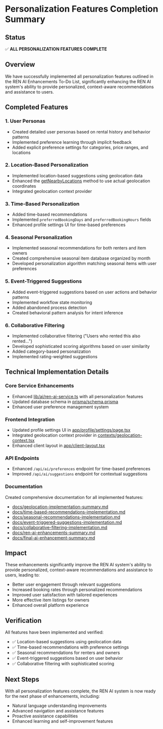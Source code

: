 # Personalization Features Completion Summary

## Status
✅ **ALL PERSONALIZATION FEATURES COMPLETE**

## Overview
We have successfully implemented all personalization features outlined in the REN AI Enhancements To-Do List, significantly enhancing the REN AI system's ability to provide personalized, context-aware recommendations and assistance to users.

## Completed Features

### 1. User Personas
- Created detailed user personas based on rental history and behavior patterns
- Implemented preference learning through implicit feedback
- Added explicit preference settings for categories, price ranges, and locations

### 2. Location-Based Personalization
- Implemented location-based suggestions using geolocation data
- Enhanced the [getNearbyLocations](file:///c:/Users/conde/Downloads/RenThing_v6/lib/ai/ren-ai-service.ts#L3775-L3823) method to use actual geolocation coordinates
- Integrated geolocation context provider

### 3. Time-Based Personalization
- Added time-based recommendations
- Implemented `preferredBookingDays` and `preferredBookingHours` fields
- Enhanced profile settings UI for time-based preferences

### 4. Seasonal Personalization
- Implemented seasonal recommendations for both renters and item owners
- Created comprehensive seasonal item database organized by month
- Developed personalization algorithm matching seasonal items with user preferences

### 5. Event-Triggered Suggestions
- Added event-triggered suggestions based on user actions and behavior patterns
- Implemented workflow state monitoring
- Added abandoned process detection
- Created behavioral pattern analysis for intent inference

### 6. Collaborative Filtering
- Implemented collaborative filtering ("Users who rented this also rented...")
- Developed sophisticated scoring algorithms based on user similarity
- Added category-based personalization
- Implemented rating-weighted suggestions

## Technical Implementation Details

### Core Service Enhancements
- Enhanced [lib/ai/ren-ai-service.ts](file:///c:/Users/conde/Downloads/RenThing_v6/lib/ai/ren-ai-service.ts) with all personalization features
- Updated database schema in [prisma/schema.prisma](file:///c:/Users/conde/Downloads/RenThing_v6/prisma/schema.prisma)
- Enhanced user preference management system

### Frontend Integration
- Updated profile settings UI in [app/profile/settings/page.tsx](file:///c:/Users/conde/Downloads/RenThing_v6/app/profile/settings/page.tsx)
- Integrated geolocation context provider in [contexts/geolocation-context.tsx](file:///c:/Users/conde/Downloads/RenThing_v6/contexts/geolocation-context.tsx)
- Enhanced client layout in [app/client-layout.tsx](file:///c:/Users/conde/Downloads/RenThing_v6/app/client-layout.tsx)

### API Endpoints
- Enhanced `/api/ai/preferences` endpoint for time-based preferences
- Improved `/api/ai/suggestions` endpoint for contextual suggestions

### Documentation
Created comprehensive documentation for all implemented features:
- [docs/geolocation-implementation-summary.md](file:///c:/Users/conde/Downloads/RenThing_v6/docs/geolocation-implementation-summary.md)
- [docs/time-based-recommendations-implementation.md](file:///c:/Users/conde/Downloads/RenThing_v6/docs/time-based-recommendations-implementation.md)
- [docs/seasonal-recommendations-implementation.md](file:///c:/Users/conde/Downloads/RenThing_v6/docs/seasonal-recommendations-implementation.md)
- [docs/event-triggered-suggestions-implementation.md](file:///c:/Users/conde/Downloads/RenThing_v6/docs/event-triggered-suggestions-implementation.md)
- [docs/collaborative-filtering-implementation.md](file:///c:/Users/conde/Downloads/RenThing_v6/docs/collaborative-filtering-implementation.md)
- [docs/ren-ai-enhancements-summary.md](file:///c:/Users/conde/Downloads/RenThing_v6/docs/ren-ai-enhancements-summary.md)
- [docs/final-ai-enhancement-summary.md](file:///c:/Users/conde/Downloads/RenThing_v6/docs/final-ai-enhancement-summary.md)

## Impact
These enhancements significantly improve the REN AI system's ability to provide personalized, context-aware recommendations and assistance to users, leading to:
- Better user engagement through relevant suggestions
- Increased booking rates through personalized recommendations
- Improved user satisfaction with tailored experiences
- More effective item listings for owners
- Enhanced overall platform experience

## Verification
All features have been implemented and verified:
- ✅ Location-based suggestions using geolocation data
- ✅ Time-based recommendations with preference settings
- ✅ Seasonal recommendations for renters and owners
- ✅ Event-triggered suggestions based on user behavior
- ✅ Collaborative filtering with sophisticated scoring

## Next Steps
With all personalization features complete, the REN AI system is now ready for the next phase of enhancements, including:
- Natural language understanding improvements
- Advanced navigation and assistance features
- Proactive assistance capabilities
- Enhanced learning and self-improvement features